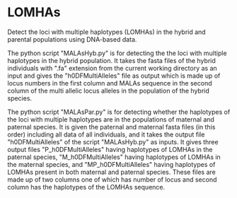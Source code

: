 # LOMHAs
Detect the loci with multiple haplotypes (LOMHAs) in the hybrid and parental populations using DNA-based data.

The python script "MALAsHyb.py" is for detecting the the loci with multiple haplotypes in the hybrid population. It takes the fasta files of the hybrid individuals with ".fa" extension from the current working directory as an input and gives the "h0DFMultiAlleles" file as output which is made up of locus numbers in the first column and MALAs sequence in the second column of the multi allelic locus alleles in the population of the hybrid species.

The python script "MALAsPar.py" is for detecting whether the haplotypes of the loci with multiple haplotypes are in the populations of maternal and paternal species. It is given the paternal and maternal fasta files (in this order) including all data of all individuals, and it takes the output file "h0DFMultiAlleles" of the script "MALAsHyb.py" as inputs. It gives three output files "P_h0DFMultiAlleles" having haplotypes of LOMHAs in the paternal species, "M_h0DFMultiAlleles" having haplotypes of LOMHAs in the maternal species, and "MP_h0DFMultiAlleles" having haplotypes of LOMHAs present in both maternal and paternal species. These files are made up of two columns one of which has number of locus and second column has the haplotypes of the LOMHAs sequence.
